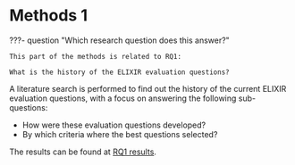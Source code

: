 # Methods 1

???- question "Which research question does this answer?"

    This part of the methods is related to RQ1:

    What is the history of the ELIXIR evaluation questions?

A literature search is performed to find out the history
of the current ELIXIR evaluation questions,
with a focus on answering the following sub-questions:

- How were these evaluation questions developed?
- By which criteria where the best questions selected?

The results can be found at [RQ1 results](results_1.md).
